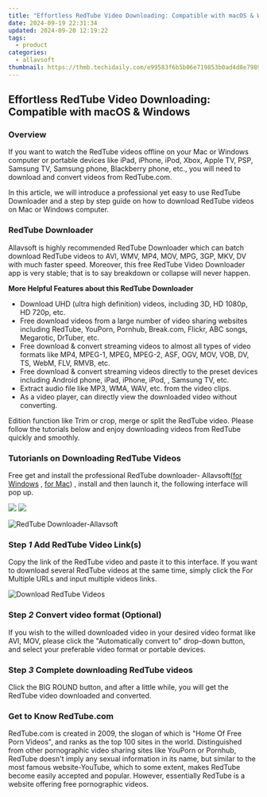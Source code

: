```yaml
---
title: "Effortless RedTube Video Downloading: Compatible with macOS & Windows"
date: 2024-09-19 22:31:34
updated: 2024-09-20 12:19:22
tags:
  - product
categories:
  - allavsoft
thumbnail: https://thmb.techidaily.com/e99583f6b5b06e719853b0ad4d8e79890585ba4f6bebb22736b51161b0bbe49e.jpg
---
```


## Effortless RedTube Video Downloading: Compatible with macOS & Windows

### Overview

If you want to watch the RedTube videos offline on your Mac or Windows computer or portable devices like iPad, iPhone, iPod, Xbox, Apple TV, PSP, Samsung TV, Samsung phone, Blackberry phone, etc., you will need to download and convert videos from RedTube.com.

In this article, we will introduce a professional yet easy to use RedTube Downloader and a step by step guide on how to download RedTube videos on Mac or Windows computer.

### RedTube Downloader

Allavsoft is highly recommended RedTube Downloader which can batch download RedTube videos to AVI, WMV, MP4, MOV, MPG, 3GP, MKV, DV with much faster speed. Moreover, this free RedTube Video Downloader app is very stable; that is to say breakdown or collapse will never happen.

**More Helpful Features about this RedTube Downloader**

* Download UHD (ultra high definition) videos, including 3D, HD 1080p, HD 720p, etc.
* Free download videos from a large number of video sharing websites including RedTube, YouPorn, Pornhub, Break.com, Flickr, ABC songs, Megarotic, DrTuber, etc.
* Free download & convert streaming videos to almost all types of video formats like MP4, MPEG-1, MPEG, MPEG-2, ASF, OGV, MOV, VOB, DV, TS, WebM, FLV, RMVB, etc.
* Free download & convert streaming videos directly to the preset devices including Android phone, iPad, iPhone, iPod, , Samsung TV, etc.
* Extract audio file like MP3, WMA, WAV, etc. from the video clips.
* As a video player, can directly view the downloaded video without converting.

Edition function like Trim or crop, merge or split the RedTube video. Please follow the tutorials below and enjoy downloading videos from RedTube quickly and smoothly.

### Tutorianls on Downloading RedTube Videos

Free get and install the professional RedTube downloader- Allavsoft([for Windows](https://tools.techidaily.com/allavsoft/products/) , [for Mac](https://tools.techidaily.com/allavsoft/products/)) , install and then launch it, the following interface will pop up.

[![](https://www.allavsoft.com/how-to/../images/how-to/free-download-win.jpg)](https://tools.techidaily.com/allavsoft/products/) [![](https://www.allavsoft.com/how-to/../images/how-to/free-download-mac.jpg)](https://tools.techidaily.com/allavsoft/products/)

![RedTube Downloader-Allavsoft](https://www.allavsoft.com/how-to/../images/allavsoft/screen-shot-600.jpg)

### Step _1_ Add RedTube Video Link(s)

Copy the link of the RedTube video and paste it to this interface. If you want to download several RedTube videos at the same time, simply click the For Multiple URLs and input multiple videos links.

![Download RedTube Videos](https://www.allavsoft.com/how-to/../images/how-to/redtube-downloader/download-redtube-videos.jpg)

### Step _2_ Convert video format (Optional)

If you wish to the willed downloaded video in your desired video format like AVI, MOV, please click the "Automatically convert to" drop-down button, and select your preferable video format or portable devices.

### Step _3_ Complete downloading RedTube videos

Click the BIG ROUND button, and after a little while, you will get the RedTube video downloaded and converted.

### Get to Know RedTube.com

RedTube.com is created in 2009, the slogan of which is "Home Of Free Porn Videos", and ranks as the top 100 sites in the world. Distinguished from other pornographic video sharing sites like YouPorn or Pornhub, RedTube doesn't imply any sexual information in its name, but similar to the most famous website-YouTube, which to some extent, makes RedTube become easily accepted and popular. However, essentially RedTube is a website offering free pornographic videos.

<ins class="adsbygoogle"
     style="display:block"
     data-ad-format="autorelaxed"
     data-ad-client="ca-pub-7571918770474297"
     data-ad-slot="1223367746"></ins>



<ins class="adsbygoogle"
     style="display:block"
     data-ad-client="ca-pub-7571918770474297"
     data-ad-slot="8358498916"
     data-ad-format="auto"
     data-full-width-responsive="true"></ins>
